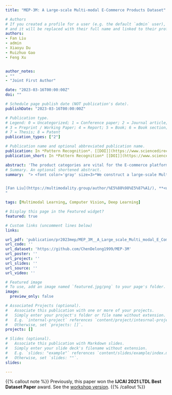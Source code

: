 ```yaml
---
title: "MEP-3M: A Large-scale Multi-modal E-Commerce Products Dataset"

# Authors
# If you created a profile for a user (e.g. the default `admin` user), write the username (folder name) here 
# and it will be replaced with their full name and linked to their profile.
authors:
- Fan Liu
- admin
- Xiaoyu Du
- Ruizhuo Gao
- Feng Xu


author_notes:
- ""
- "Joint First Author"

date: "2023-03-16T00:00:00Z"
doi: ""

# Schedule page publish date (NOT publication's date).
publishDate: "2023-03-16T00:00:00Z"

# Publication type.
# Legend: 0 = Uncategorized; 1 = Conference paper; 2 = Journal article;
# 3 = Preprint / Working Paper; 4 = Report; 5 = Book; 6 = Book section;
# 7 = Thesis; 8 = Patent
publication_types: ["2"]

# Publication name and optional abbreviated publication name.
publication: In *Pattern Recognition*. [[DOI]](https://www.sciencedirect.com/science/article/pii/S0031320323002194)
publication_short: In *Pattern Recognition* [[DOI]](https://www.sciencedirect.com/science/article/pii/S0031320323002194)

abstract: 'The product categories are vital for the E-commerce platforms due to the core applications on automatic product category assignment, personalized product recommendations, etc. In this paper, we construct a large-scale Multi-modal E-commerce Products classification dataset MEP-3M, which is large-scale, hierarchical-categorized, multi-modal, fine-grained, and long-tailed. Statistically, MEP-3M consists of over 3 million products, thus achieves the largest data scale in comparison to the existing E-commerce product datasets. The products in MEP-3M are represented in three modalities: image, textual description, and OCR text, and labeled with tree-like labels. The third level labels are extremely fine-grained. In addition, we exploit four novel practical tasks on this dataset, Product classification, Hierarchical Product Classification, Fine-grained Product Classification, and Product Representation Learning. For each task, we present some image-only, text-only, and multi-modal baseline performances for further researches. The MEP-3M dataset will be released at https://github.com/ChenDelong1999/MEP-3M.'
# Summary. An optional shortened abstract.
summary:  "> <font color='gray' size=3>*We construct a large-scale Multi-modal E-commerce Products classification dataset MEP-3M, which consists of over 3 million products and 599 fine-grained product categories. Previsouly, the [conference version](/publication/icjaiw2021mep/) of this paper won IJCAI 2021 LTDL Best Dataset Paper award.*</font>


[Fan Liu](https://multimodality.group/author/%E5%88%98%E5%87%A1/), **<u>Delong Chen</u>** (joint first author), [Xiaoyu Du](https://bio.duxy.cc/), Ruizhuo Gao, [Feng Xu](https://ieeexplore.ieee.org/author/37401237800). In [*Pattern Recognition*](https://www.sciencedirect.com/science/article/pii/S0031320323002194), 2023.
"

tags: [Multimodal Learning, Computer Vision, Deep Learning]

# Display this page in the Featured widget?
featured: true

# Custom links (uncomment lines below)
links:

url_pdf: 'publication/pr2023mep/MEP_3M__A_Large_scale_Multi_modal_E_Commerce_Dataset.pdf'
url_code: ''
url_dataset: 'https://github.com/ChenDelong1999/MEP-3M'
url_poster: ''
url_project: ''
url_slides: ''
url_source: ''
url_video: ''

# Featured image
# To use, add an image named `featured.jpg/png` to your page's folder. 
image:
  preview_only: false

# Associated Projects (optional).
#   Associate this publication with one or more of your projects.
#   Simply enter your project's folder or file name without extension.
#   E.g. `internal-project` references `content/project/intesrnal-project/index.md`.
#   Otherwise, set `projects: []`.
projects: []

# Slides (optional).
#   Associate this publication with Markdown slides.
#   Simply enter your slide deck's filename without extension.
#   E.g. `slides: "example"` references `content/slides/example/index.md`.
#   Otherwise, set `slides: ""`.
slides:

---
```


{{% callout note %}}
Previously, this paper won the **IJCAI 2021 LTDL Best Dataset Paper** award. See the [workshop version](../icjaiw2021mep/).
{{% /callout %}}

